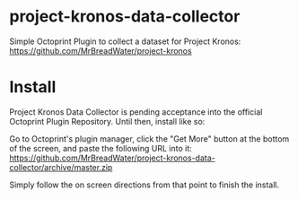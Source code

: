 # project-kronos-data-collector
Simple Octoprint Plugin to collect a dataset for Project Kronos: https://github.com/MrBreadWater/project-kronos

# Install
Project Kronos Data Collector is pending acceptance into the official Octoprint Plugin Repository. Until then, install like so:

Go to Octoprint's plugin manager, click the "Get More" button at the bottom of the screen, and paste the following URL into it: https://github.com/MrBreadWater/project-kronos-data-collector/archive/master.zip

Simply follow the on screen directions from that point to finish the install.
